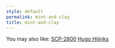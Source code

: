 ```yaml
---
style: default
permalink: mint-and-clay
title: mint-and-clay
---
```

You may also like:
[SCP-2800](http://scp-wiki.net/scp-2800)
[Hugo Hijinks](http://scp-wiki.net/hugo-hijinks)